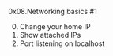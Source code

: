 0x08.Networking basics #1

0. Change your home IP
1. Show attached IPs
2. Port listening on localhost
